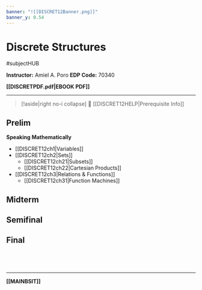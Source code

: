 ```yaml
---
banner: "![[DISCRET12Banner.png]]"
banner_y: 0.54
---
```

# Discrete Structures
#subjectHUB 

**Instructor:** Amiel A. Poro
**EDP Code:** 70340

**[[DISCRETPDF.pdf|EBOOK PDF]]**

---
>[!aside|right no-i collapse]
> 🔸 [[DISCRET12HELP|Prerequisite Info]]
## Prelim
**Speaking Mathematically**
- [[DISCRET12ch1|Variables]]
- [[DISCRET12ch2|Sets]]
	- [[DISCRET12ch21|Subsets]]
	- [[DISCRET12ch22|Cartesian Products]]
- [[DISCRET12ch3|Relations & Functions]]
	- [[DISCRET12ch31|Function Machines]]

## Midterm

## Semifinal

## Final

<br>

# 
---
**[[MAINBSIT]]**